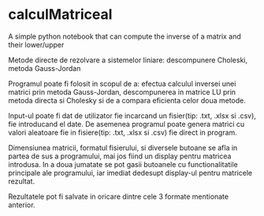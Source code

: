 # calculMatriceal
A simple python notebook that can compute the inverse of a matrix and their lower/upper 

Metode directe de rezolvare a sistemelor liniare: descompunere Choleski, metoda Gauss-Jordan

Programul poate fi folosit in scopul de a: efectua calculul inversei unei matrici prin metoda Gauss-Jordan, descompunerea in matrice LU prin metoda directa si Cholesky si de a compara eficienta celor doua metode.

Input-ul poate fi dat de utilizator fie incarcand un fisier(tip: .txt, .xlsx si .csv), fie introducand el date. De asemenea programul poate genera matrici cu valori aleatoare fie in fisiere(tip: .txt, .xlsx si .csv) fie direct in program.

Dimensiunea matricii, formatul fisierului, si diversele butoane se afla in partea de sus a programului, mai jos fiind 
un display pentru matricea introdusa. In a doua jumatate se pot gasii butoanele cu functionalitatile principale ale programului, iar imediat dedesupt display-ul pentru matricele rezultat.

Rezultatele pot fi salvate in oricare dintre cele 3 formate mentionate anterior.

